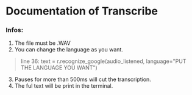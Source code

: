 # Documentation of Transcribe
### Infos:
1. The file must be .WAV <br>
2. You can change the language as you want.<br>
>line 36: text = r.recognize_google(audio_listened, language="PUT THE LANGUAGE YOU WANT")<br>
3. Pauses for more than 500ms will cut the transcription.<br>
4. The ful text will be print in the terminal.<br>
